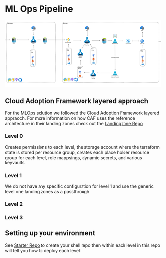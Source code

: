# ML Ops Pipeline

![image info](./assets/mlops.png)

## Cloud Adoption Framework layered approach

For the MLOps solution we followed the Cloud Adoption Framework layered appraoch. For more information on how CAF uses the reference architecture in their landing zones check out the [Landingzone Repo](https://github.com/Azure/caf-terraform-landingzones/blob/master/documentation/code_architecture/intro_architecture.md)

### Level 0

Creates permissions to each level, the storage account where the terraform state is stored per resource group, creates each place holder resource group for each level, role mappsings, dynamic secrets, and various keyvaults

### Level 1

We do not have any specific configuration for level 1 and use the generic level one landing zones as a passthrough

### Level 2

### Level 3

## Setting up your environment

See [Starter Repo](https://github.com/cse-kratos/caf-terraform-landingzones-starter) to create your shell repo then within each level in this repo will tell you how to deploy each level
